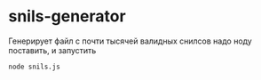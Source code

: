 # snils-generator
Генерирует файл с почти тысячей валидных снилсов
надо ноду поставить, и запустить
```
node snils.js
```
